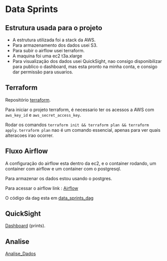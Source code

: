 # Data Sprints

## Estrutura usada para o projeto

- A estrutura utilizada foi a stack da AWS.
- Para armazenamento dos dados usei S3.
- Para subir o airflow usei terraform.
- A maquina foi uma ec2 t3a.xlarge
- Para visualização dos dados usei QuickSight, nao consigo disponibilizar para publico o dashboard, mas esta pronto na minha conta, e consigo dar permissão para usuarios.

## Terraform

Repositório [terraform](./airflow_aws).

Para iniciar o projeto terraform, é necessario ter os acessos a AWS com `aws_key_id` e `aws_secret_access_key`.

Rodar os comandos `terraform init && terraform plan && terraform apply`.
`terraform plan` nao é um comando essencial, apenas para ver quais alteracoes irao ocorrer.

## Fluxo Airflow

A configuração do airflow esta dentro da ec2, e o container rodando, um container com airflow e um container com o postgresql.

Para armazenar os dados estou usando o postgres.

Para acessar o airflow link : [Airflow](http://18.234.23.129:8080/admin/?showPaused=True)

O código da dag esta em [data_sprints_dag](./data_sprints_dag)

## QuickSight

[Dashboard](./quicksight/README.md) (prints).

## Analise

[Analise_Dados](./analise/Analise_Dados.ipynb)